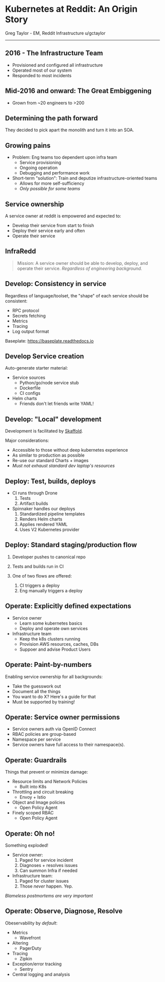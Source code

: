 # Kubernetes at Reddit: An Origin Story
Greg Taylor - EM, Reddit Infrastructure
u/gctaylor

---

## 2016 - The Infrastructure Team

- Provisioned and configured all infrastructure
- Operated most of our system
- Responded to most incidents

## Mid-2016 and onward: The Great Embiggening

- Grown from ~20 engineers to >200

## Determining the path forward

They decided to pick apart the monolith and turn it into an SOA. 

## Growing pains

- Problem: Eng teams too dependent upon infra team
    - Service provisioning
    - Ongoing operation
    - Debugging and performance work
- Short-term "solution": Train and deputize infrastructure-oriented teams
    - Allows for more self-sufficiency
    - *Only possible for some teams*

## Service ownership

A service owner at reddit is empowered and expected to:
- Develop their service from start to finish
- Deploy their service early and often
- Operate their service

## InfraRedd

> Mission: A service owner should be able to develop, deploy, and operate their service. *Regardless of engineering background.*

## Develop: Consistency in service

Regardless of language/toolset, the "shape" of each service should be consistent:
- RPC protocol
- Secrets fetching
- Metrics
- Tracing
- Log output format

Baseplate: https://baseplate.readthedocs.io

## Develop Service creation

Auto-generate starter material:

- Service sources
    - Python/go/node service stub
    - Dockerfile
    - CI configs
- Helm charts
    - Friends don't let friends write YAML!

## Develop: "Local" development

Development is facilitated by [Skaffold](https://github.com/GoogleContainerTools/skaffold).

Major considerations:
- Accessible to those without deep kubernetes experience
- As similar to production as possible
- Re-use our standard Charts + images
- *Must not exhaust standard dev laptop's resources*

## Deploy: Test, builds, deploys

- CI runs through Drone
    1. Tests
    1.  Artifact builds
- Spinnaker handles our deploys
    1. Standardized pipeline templates
    1. Renders Helm charts
    1. Applies rendered YAML
    1. Uses V2 Kubernetes provider

## Deploy: Standard staging/production flow

1. Developer pushes to canonical repo

1. Tests and builds run in CI

1. One of two flows are offered:
    1. CI triggers a deploy
    1. Eng manually triggers a deploy

## Operate: Explicitly defined expectations

- Service owner
    - Learn some kubernetes basics
    - Deploy and operate own services
- Infrastructure team
    - Keep the k8s clusters running
    - Provision AWS resources, caches, DBs
    - Suppoer and advise Product Users

## Operate: Paint-by-numbers

Enabling service ownership for all backgrounds:
- Take the guesswork out
- Document all the things
- You want to do X? Here's a guide for that
- Must be supported by training!

## Operate: Service owner permissions
- Service owners auth via OpenID Connect
- RBAC policies are group-based
- Namespace per service
- Service owners have full access to their namespace(s).

## Operate: Guardrails
Things that prevent or minimize damage:
- Resource limits and Network Policies
    - Built into K8s
- Throttling and circuit breaking
    - Envoy + Istio
- Object and Image policies
    - Open Policy Agent
- Finely scoped RBAC
    - Open Policy Agent

## Operate: Oh no!

Something exploded!

- Service owner:
    1. Paged for service incident
    1. Diagnoses + resolves issues
    1. Can summon Infra if needed
- Infrastructure team:
    1. Paged for cluster issues
    1. Those *never* happen. Yep.

*Blameless postmortems are very important*

## Operate: Observe, Diagnose, Resolve

Obeservability by *default*:

- Metrics
    - Wavefront
- Altering
    - PagerDuty
- Tracing
    - Zipkin
- Exception/error tracking
    - Sentry
- Central logging and analysis